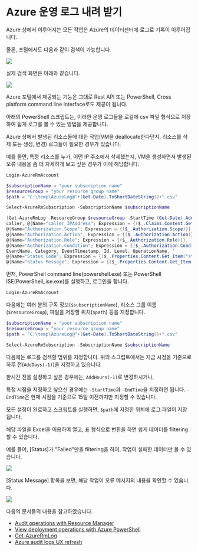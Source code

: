 # Azure 운영 로그 내려 받기

Azure 상에서 이루어지는 모든 작업은 Azure의 데이터센터에 로그로 기록이 이루어집니다.

물론, 포털에서도 다음과 같이 검색이 가능합니다.

![](https://jyseongfileshare.blob.core.windows.net/images/azure-operation-log-01.png)

실제 검색 화면은 아래와 같습니다.

![](https://jyseongfileshare.blob.core.windows.net/images/azure-operation-log-02.png)

Azure 포털에서 제공되는 기능은 그대로 Rest API 또는 PowerShell, Cross platform command line interface로도 제공이 됩니다.

아래의 PowerShell 스크립트는, 이러한 운영 로그들을 로컬에 csv 파일 형식으로 저장하여 쉽게 로그를 볼 수 있는 방법을 제공합니다.

Azure 상에서 발생된 리소스들에 대한 작업(VM을 deallocate한다던지, 리소스를 삭제 또는 생성, 변경) 로그들이 필요한 경우가 있습니다.

예를 들면, 특정 리소스를 누가, 어떤 IP 주소에서 삭제했는지, VM을 생성하면서 발생된 오류 내용을 좀 더 자세하게 보고 싶은 경우가 이에 해당합니다.

```PowerShell
Login-AzureRmAccount

$subscriptionName = "your subscription name"
$resourceGroup = "your resource group name"
$path = "C:\temp\AzureLog@"+(Get-Date).ToShortDateString()+".csv"

Select-AzureRmSubscription -SubscriptionName $subscriptionName

(Get-AzureRmLog -ResourceGroup $resourceGroup -StartTime (Get-Date).AddDays(-1) -DetailedOutput) | select ResourceGroupName,ResourceProviderName,ResourceId, Status, SubmissionTimestamp, SubscriptionId, SubStatus, `
caller, @{Name="caller_IPAddress"; Expression = {($_.Claims.Content.Get_Item("ipaddr"))}}, EventChannels, `
@{Name="Authorization.Scope"; Expression = {($_.Authorization.Scope)}}, `
@{Name="Authorization.Action"; Expression = {($_.Authorization.Action)}}, `
@{Name="Authorization.Role"; Expression = {($_.Authorization.Role)}}, `
@{Name="Authorization.Condition"; Expression = {($_.Authorization.Condition)}},`
EventName, Category, EventTimestamp, Id, Level, OperationName, `
@{Name="Status Code"; Expression = {($_.Properties.Content.Get_Item("statusCode"))}},`
@{Name="Status Message"; Expression = {($_.Properties.Content.Get_Item("statusMessage"))}}  | Export-Csv -Path $path -NoTypeInformation

```

먼저, PowerShell command line(powershell.exe) 또는 PowerShell ISE(PowerShell_ise.exe)를 실행하고, 로그인을 합니다.

```PowerShell
Login-AzureRmAccount
```

다음에는 여러 분의 구독 정보(```$subscriptionName```), 리소스 그룹 이름(```$resourceGroup```), 파일을 저장할 위치(```$path```) 등을 지정합니다.

```PowerShell
$subscriptionName = "your subscription name"
$resourceGroup = "your resource group name"
$path = "C:\temp\AzureLog@"+(Get-Date).ToShortDateString()+".csv"

Select-AzureRmSubscription -SubscriptionName $subscriptionName
```

다음에는 로그를 검색할 범위를 지정합니다. 위의 스크립트에서는 지금 시점을 기준으로 하루 전(```AddDays(-1)```)을 지정하고 있습니다.

한시간 전을 설정하고 싶은 경우에는, ```AddHours(-1)```로 변경하시거나,

특정 시점을 지정하고 싶으신 경우에는 ```-StartTime```과 ```-EndTime```을 지정하면 됩니다. ```-EndTime```은 현재 시점을 기준으로 15일 이전까지만 지정할 수 있습니다. 

모든 설정이 완료하고 스크립트를 실행하면, ```$path```에 지정한 위치에 로그 파일이 저장됩니다.

해당 파일을 Excel을 이용하여 열고, 표 형식으로 변환을 하면 쉽게 데이터를  filtering 할 수 있습니다.

예를 들어, [Status]가 "Failed"만을 filtering을 하여, 작업이 실패한 데이터만 볼 수 있습니다.

![](https://jyseongfileshare.blob.core.windows.net/images/azure-operation-log-03.png)

[Status Message] 항목을 보면, 해당 작업이 오류 메시지의 내용을 확인할 수 있습니다.

![](https://jyseongfileshare.blob.core.windows.net/images/azure-operation-log-05.png)

다음의 문서들의 내용을 참고하였습니다.

- [Audit operations with Resource Manager](https://azure.microsoft.com/en-us/documentation/articles/resource-group-audit/)
- [View deployment operations with Azure PowerShell](https://github.com/Azure/azure-content/blob/master/articles/resource-manager-troubleshoot-deployments-powershell.md)
- [Get-AzureRmLog](https://msdn.microsoft.com/en-us/library/mt603617.aspx)
- [Azure audit logs UX refresh](https://azure.microsoft.com/ko-kr/blog/azure-audit-logs-ux-refresh/)